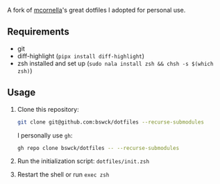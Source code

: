 A fork of [mcornella](https://github.com/mcornella)'s great dotfiles I adopted for personal use.

## Requirements
- git
- diff-highlight (`pipx install diff-highlight`)
- zsh installed and set up (`sudo nala install zsh && chsh -s $(which zsh)`)

## Usage

1. Clone this repository:

   ```sh
   git clone git@github.com:bswck/dotfiles --recurse-submodules
   ```

   I personally use `gh`:
   ```sh
   gh repo clone bswck/dotfiles -- --recurse-submodules
   ```

2. Run the initialization script: `dotfiles/init.zsh`

3. Restart the shell or run `exec zsh`
